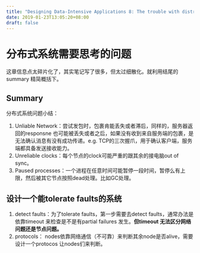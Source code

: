 ```yaml
---
title: "Designing Data-Intensive Applications 8: The trouble with distributed systems"
date: 2019-01-23T13:05:20+08:00
draft: false
---
```


# 分布式系统需要思考的问题

这章信息点太碎片化了，其实笔记写了很多，但太过细散化。就利用结尾的summary 精简概括下。

## Summary

分布式系统问题小结：

1. Unliable Network：尝试发包时，包裹肯能丢失或者滞后，同样的，服务器返回的responsne 也可能被丢失或者之后，如果没有收到来自服务端的包裹，是无法确认消息有没有成功传递。e.g. TCP的三次握爪，用于确认客户端，服务端都具备发送接收能力。
2. Unreliable clocks：每个节点的clock可能严重的跟其余的接电脑out of sync。
3. Paused processes：一个进程在任意时间可能暂停一段时间，暂停么有上限，然后被其它节点按照dead处理。比如GC处理。

## 设计一个能tolerate faults的系统

1. detect faults：为了tolerate faults，第一步需要去detect faults，通常办法是依靠timeout 来检查是不是有partial failures 发生。**但timeout 无法区分网络问题还是节点问题。**
2. protocols： nodes依靠网络通信（不可靠）来判断其余node是否alive，需要设计一个protocos 让nodes们来判断。
